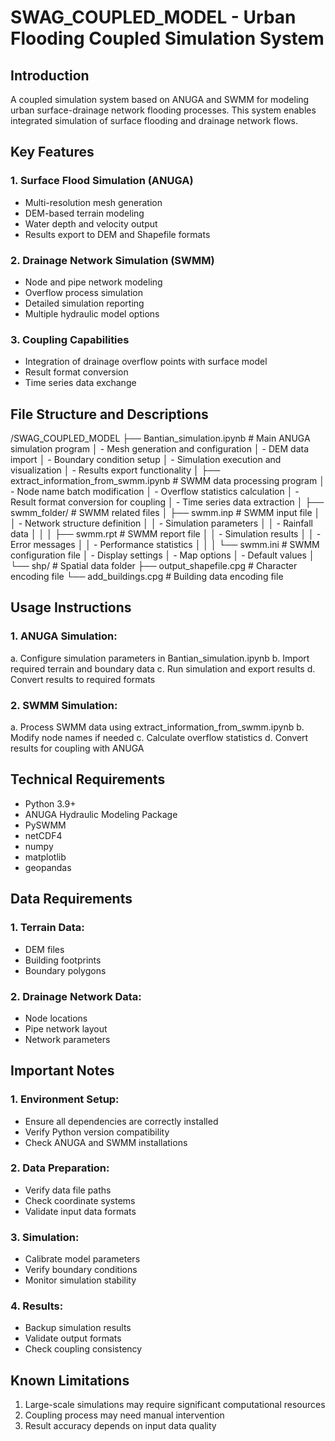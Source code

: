 # SWAG_COUPLED_MODEL - Urban Flooding Coupled Simulation System

## Introduction
A coupled simulation system based on ANUGA and SWMM for modeling urban surface-drainage network flooding processes. This system enables integrated simulation of surface flooding and drainage network flows.

## Key Features
### 1. Surface Flood Simulation (ANUGA)
- Multi-resolution mesh generation
- DEM-based terrain modeling
- Water depth and velocity output
- Results export to DEM and Shapefile formats

### 2. Drainage Network Simulation (SWMM)
- Node and pipe network modeling
- Overflow process simulation
- Detailed simulation reporting
- Multiple hydraulic model options

### 3. Coupling Capabilities
- Integration of drainage overflow points with surface model
- Result format conversion
- Time series data exchange

## File Structure and Descriptions
/SWAG_COUPLED_MODEL
├── Bantian_simulation.ipynb # Main ANUGA simulation program
│ - Mesh generation and configuration
│ - DEM data import
│ - Boundary condition setup
│ - Simulation execution and visualization
│ - Results export functionality
│
├── extract_information_from_swmm.ipynb # SWMM data processing program
│ - Node name batch modification
│ - Overflow statistics calculation
│ - Result format conversion for coupling
│ - Time series data extraction
│
├── swmm_folder/ # SWMM related files
│ ├── swmm.inp # SWMM input file
│ │ - Network structure definition
│ │ - Simulation parameters
│ │ - Rainfall data
│ │
│ ├── swmm.rpt # SWMM report file
│ │ - Simulation results
│ │ - Error messages
│ │ - Performance statistics
│ │
│ └── swmm.ini # SWMM configuration file
│ - Display settings
│ - Map options
│ - Default values
│
└── shp/ # Spatial data folder
├── output_shapefile.cpg # Character encoding file
└── add_buildings.cpg # Building data encoding file

## Usage Instructions
### 1. ANUGA Simulation:
a. Configure simulation parameters in Bantian_simulation.ipynb
b. Import required terrain and boundary data
c. Run simulation and export results
d. Convert results to required formats

### 2. SWMM Simulation:
a. Process SWMM data using extract_information_from_swmm.ipynb
b. Modify node names if needed
c. Calculate overflow statistics
d. Convert results for coupling with ANUGA

## Technical Requirements
- Python 3.9+
- ANUGA Hydraulic Modeling Package
- PySWMM
- netCDF4
- numpy
- matplotlib
- geopandas

## Data Requirements
### 1. Terrain Data:
- DEM files
- Building footprints
- Boundary polygons

### 2. Drainage Network Data:
- Node locations
- Pipe network layout
- Network parameters

## Important Notes
### 1. Environment Setup:
- Ensure all dependencies are correctly installed
- Verify Python version compatibility
- Check ANUGA and SWMM installations

### 2. Data Preparation:
- Verify data file paths
- Check coordinate systems
- Validate input data formats

### 3. Simulation:
- Calibrate model parameters
- Verify boundary conditions
- Monitor simulation stability

### 4. Results:
- Backup simulation results
- Validate output formats
- Check coupling consistency

## Known Limitations
1. Large-scale simulations may require significant computational resources
2. Coupling process may need manual intervention
3. Result accuracy depends on input data quality
